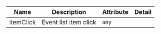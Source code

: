 | Name       | Description                   | Attribute        | Detail |
|------------|-------------------------------|------------------|--------|
|<div className="Api__Table"> <div>itemClick</div> <div className="Api__Table Docs__Tags"></div></div>| Event list item click | `any`
